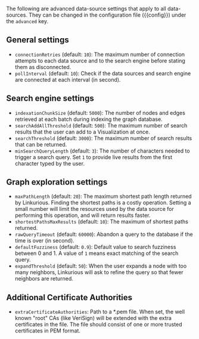 
The following are advanced data-source settings that apply to all data-sources.
They can be changed in the configuration file ({{config}}) under the `advanced` key.
 
## General settings
 
- `connectionRetries` (default: `10`): The maximum number of connection attempts to each data source and to the search engine before stating them as disconnected.
- `pollInterval` (default: `10`): Check if the data sources and search engine are connected at each interval (in second).
 
## Search engine settings
 
- `indexationChunkSize` (default: `5000`): The number of nodes and edges retrieved at each batch during indexing the graph database.
- `searchAddAllThreshold` (default: `500`): The maximum number of search results that the user can add to a Visualization at once.
- `searchThreshold` (default: `3000`): The maximum number of search results that can be returned.
- `minSearchQueryLength` (default: `3`): The number of characters needed to trigger a search query. Set `1` to provide live results from the first character typed by the user.
<!-- `analyzer` (default: `"standard"`): The custom analyzer aimed at analyzing a specific language text. (see [available language analysers](https://www.elastic.co/guide/en/elasticsearch/reference/current/analysis-lang-analyzer.html)). -->
 
## Graph exploration settings
 
- `maxPathLength` (default: `20`): The maximum shortest path length returned by Linkurious. Finding the shortest paths is a costly operation. Setting a small number will limit the resources used by the data source for performing this operation, and will return results faster.
- `shortestPathsMaxResults` (default: `10`): The maximum of shortest paths returned.
- `rawQueryTimeout` (default: `60000`): Abandon a query to the database if the time is over (in second).
- `defaultFuzziness` (default: `0.9`): Default value to search fuzziness between 0 and 1. A value of `1` means exact matching of the search query.
- `expandThreshold` (default: `50`): When the user expands a node with too many neighbors, Linkurious will ask to refine the query so that fewer neighbors are returned.

## Additional Certificate Authorities

- `extraCertificateAuthorities`: Path to a *.pem file. When set, the well known "root" CAs (like VeriSign) will be extended with the extra certificates in the file. The file should consist of one or more trusted certificates in PEM format.
